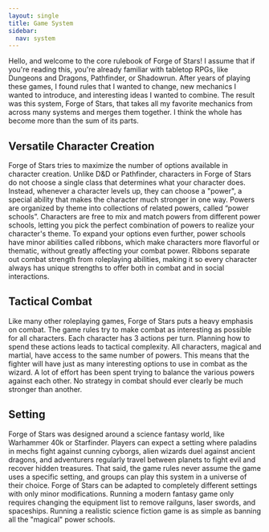 ```yaml
---
layout: single
title: Game System
sidebar:
  nav: system
---
```


Hello, and welcome to the core rulebook of Forge of Stars! I assume that if you're reading this, you're already familiar with tabletop RPGs, like Dungeons and Dragons, Pathfinder, or Shadowrun. After years of playing these games, I found rules that I wanted to change, new mechanics I wanted to introduce, and interesting ideas I wanted to combine. The result was this system, Forge of Stars, that takes all my favorite mechanics from across many systems and merges them together. I think the whole has become more than the sum of its parts.

## Versatile Character Creation
Forge of Stars tries to maximize the number of options available in character creation. Unlike D&D or Pathfinder, characters in Forge of Stars do not choose a single class that determines what your character does. Instead, whenever a character levels up, they can choose a "power", a special ability that makes the character much stronger in one way. Powers are organized by theme into collections of related powers, called “power schools”. Characters are free to mix and match powers from different power schools, letting you pick the perfect combination of powers to realize your character's theme.
To expand your options even further, power schools have minor abilities called ribbons, which make characters more flavorful or thematic, without greatly affecting your combat power. Ribbons separate out combat strength from roleplaying abilities, making it so every character always has unique strengths to offer both in combat and in social interactions.

## Tactical Combat
Like many other roleplaying games, Forge of Stars puts a heavy emphasis on combat. The game rules try to make combat as interesting as possible for all characters. Each character has 3 actions per turn. Planning how to spend these actions leads to tactical complexity. All characters, magical and martial, have access to the same number of powers. This means that the fighter will have just as many interesting options to use in combat as the wizard. A lot of effort has been spent trying to balance the various powers against each other. No strategy in combat should ever clearly be much stronger than another.

## Setting
Forge of Stars was designed around a science fantasy world, like Warhammer 40k or Starfinder. Players can expect a setting where paladins in mechs fight against cunning cyborgs, alien wizards duel against ancient dragons, and adventurers regularly travel between planets to fight evil and recover hidden treasures. That said, the game rules never assume the game uses a specific setting, and groups can play this system in a universe of their choice. Forge of Stars can be adapted to completely different settings with only minor modifications. Running a modern fantasy game only requires changing the equipment list to remove railguns, laser swords, and spaceships. Running a realistic science fiction game is as simple as banning all the "magical" power schools.
